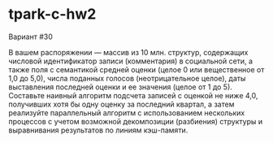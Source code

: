 
# tpark-c-hw2
Вариант #30

В вашем распоряжении — массив из 10 млн. структур, содержащих числовой идентификатор записи (комментария) в социальной сети, 
а также поля с семантикой средней оценки (целое 0 или вещественное от 1,0 до 5,0), числа поданных голосов (неотрицательное целое),
даты выставления последней оценки и ее значения (целое от 1 до 5). Составьте наивный алгоритм подсчета записей с оценкой не ниже 4,0,
получивших хотя бы одну оценку за последний квартал, а затем реализуйте параллельный алгоритм с использованием нескольких процессов с
учетом возможной декомпозиции (разбиения) структуры и выравнивания результатов по линиям кэш-памяти.
